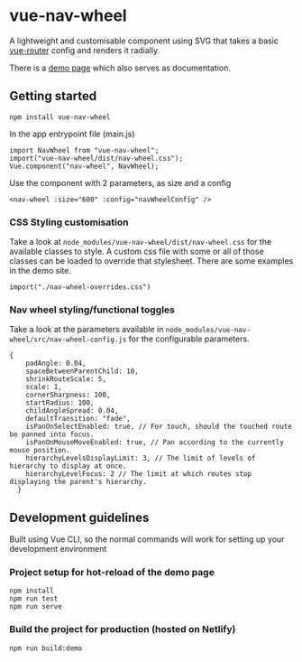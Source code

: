 # vue-nav-wheel

A lightweight and customisable component using SVG that takes a basic [vue-router](https://www.npmjs.com/package/vue-router) config and renders it radially.

There is a [demo page](https://vue-nav-wheel-demo.netlify.com/#/) which also serves as documentation.

## Getting started

```
npm install vue-nav-wheel
```

In the app entrypoint file (main.js)

```
import NavWheel from "vue-nav-wheel";
import("vue-nav-wheel/dist/nav-wheel.css");
Vue.component("nav-wheel", NavWheel);
```

Use the component with 2 parameters, as size and a config

```
<nav-wheel :size="600" :config="navWheelConfig" />
```

### CSS Styling customisation

Take a look at `node_modules/vue-nav-wheel/dist/nav-wheel.css` for the available classes to style.
A custom css file with some or all of those classes can be loaded to override that stylesheet. There are some examples in the demo site.

```
import("./nav-wheel-overrides.css")
```

### Nav wheel styling/functional toggles

Take a look at the parameters available in `node_modules/vue-nav-wheel/src/nav-wheel-config.js` for the configurable parameters.

```
{
    padAngle: 0.04,
    spaceBetweenParentChild: 10,
    shrinkRouteScale: 5,
    scale: 1,
    cornerSharpness: 100,
    startRadius: 100,
    childAngleSpread: 0.04,
    defaultTransition: "fade",
    isPanOnSelectEnabled: true, // For touch, should the touched route be panned into focus.
    isPanOnMouseMoveEnabled: true, // Pan according to the currently mouse position.
    hierarchyLevelsDisplayLimit: 3, // The limit of levels of hierarchy to display at once.
    hierarchyLevelFocus: 2 // The limit at which routes stop displaying the parent's hierarchy.
  }
```

## Development guidelines

Built using Vue CLI, so the normal commands will work for setting up your development environment

### Project setup for hot-reload of the demo page

```
npm install
npm run test
npm run serve
```

### Build the project for production (hosted on Netlify)

```
npm run build:demo
```
